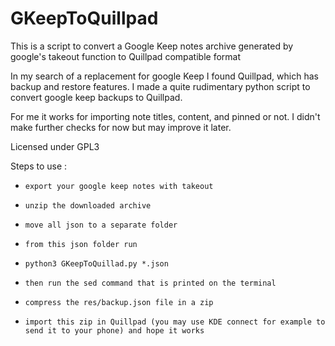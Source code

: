# GKeepToQuillpad
This is a script to convert a Google Keep notes archive generated by google's takeout function to Quillpad compatible format

In my search of a replacement for google Keep I found Quillpad, which has backup and restore features.
I made a quite rudimentary python script to convert google keep backups to Quillpad.

For me it works for importing note titles, content, and pinned or not. I didn't make further checks for now but may improve it later.

Licensed under GPL3

Steps to use :

-     export your google keep notes with takeout
-     unzip the downloaded archive
-     move all json to a separate folder
-     from this json folder run 
-     python3 GKeepToQuillad.py *.json
-     then run the sed command that is printed on the terminal
-     compress the res/backup.json file in a zip
-     import this zip in Quillpad (you may use KDE connect for example to send it to your phone) and hope it works





